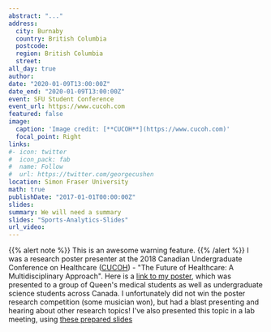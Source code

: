 ```yaml
---
abstract: "..."
address:
  city: Burnaby
  country: British Columbia
  postcode: 
  region: British Columbia
  street: 
all_day: true
author: 
date: "2020-01-09T13:00:00Z"
date_end: "2020-01-09T13:00:00Z"
event: SFU Student Conference
event_url: https://www.cucoh.com
featured: false
image:
  caption: 'Image credit: [**CUCOH**](https://www.cucoh.com)'
  focal_point: Right
links:
#- icon: twitter
#  icon_pack: fab
#  name: Follow
#  url: https://twitter.com/georgecushen
location: Simon Fraser University
math: true
publishDate: "2017-01-01T00:00:00Z"
slides:
summary: We will need a summary
slides: "Sports-Analytics-Slides"
url_video: 
---
```


{{% alert note %}}
This is an awesome warning feature.
{{% /alert %}}
I was a research poster presenter at the 2018 Canadian Undergraduate Conference on Healthcare ([CUCOH](https://www.cucoh.com)) - "The Future of Healthcare: A Multidisciplinary Approach". Here is a [link to my poster](Peter_Poster.pdf), which was presented to a group of Queen's medical students as well as undergraduate science students across Canada. I unfortunately did not win the poster research competition (some musician won), but had a blast presenting and hearing about other research topics! I've also presented this topic in a lab meeting, using [these prepared slides](Peter_Presentation.pdf)